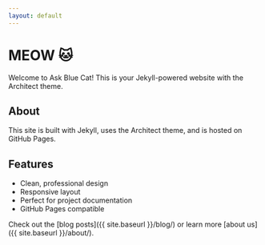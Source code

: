 ```yaml
---
layout: default
---
```


# MEOW 🐱

Welcome to Ask Blue Cat! This is your Jekyll-powered website with the Architect theme.

## About

This site is built with Jekyll, uses the Architect theme, and is hosted on GitHub Pages.

## Features

- Clean, professional design
- Responsive layout
- Perfect for project documentation
- GitHub Pages compatible

Check out the [blog posts]({{ site.baseurl }}/blog/) or learn more [about us]({{ site.baseurl }}/about/).

